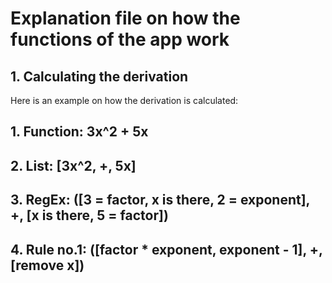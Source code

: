 # Explanation file on how the functions of the app work

## 1. Calculating the derivation

Here is an example on how the derivation is calculated:

## 1. Function: 3x^2 + 5x
## 2. List:    [3x^2, +, 5x]
## 3. RegEx:   ([3 = factor, x is there, 2 = exponent], +, [x is there, 5 = factor])
## 4. Rule no.1: ([factor * exponent, exponent - 1], +, [remove x])
